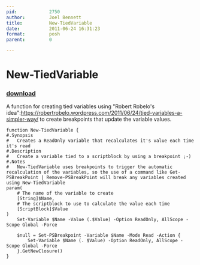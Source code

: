 ```yaml
---
pid:            2750
author:         Joel Bennett
title:          New-TiedVariable
date:           2011-06-24 16:31:23
format:         posh
parent:         0

---
```


# New-TiedVariable

### [download](Scripts\2750.ps1)

A function for creating tied variables using "Robert Robelo's idea":https://robertrobelo.wordpress.com/2011/06/24/tied-variables-a-simpler-way/ to create breakpoints that update the variable values.

```posh
function New-TiedVariable {
#.Synopsis
#   Creates a ReadOnly variable that recalculates it's value each time it's read
#.Description
#   Create a variable tied to a scriptblock by using a breakpoint ;-)
#.Notes
#   New-TiedVariable uses breakpoints to trigger the automatic recalculation of the variables, so the use of a command like Get-PSBreakPoint | Remove-PSBreakPoint will break any variables created using New-TiedVariable
param(
    # The name of the variable to create
    [String]$Name,
    # The scriptblock to use to calculate the value each time
    [ScriptBlock]$Value
)
    Set-Variable $Name -Value (.$Value) -Option ReadOnly, AllScope -Scope Global -Force

    $null = Set-PSBreakpoint -Variable $Name -Mode Read -Action {
        Set-Variable $Name (. $Value) -Option ReadOnly, AllScope -Scope Global -Force
    }.GetNewClosure()
}

```
